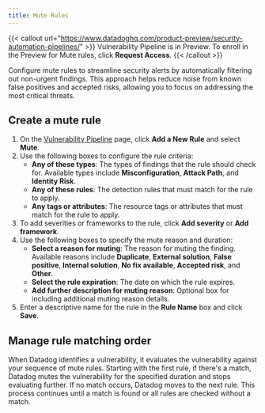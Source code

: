 ```yaml
---
title: Mute Rules
---
```


{{< callout url="https://www.datadoghq.com/product-preview/security-automation-pipelines/" >}}
  Vulnerability Pipeline is in Preview. To enroll in the Preview for Mute rules, click <strong>Request Access</strong>.
{{< /callout >}} 

Configure mute rules to streamline security alerts by automatically filtering out non-urgent findings. This approach helps reduce noise from known false positives and accepted risks, allowing you to focus on addressing the most critical threats.

## Create a mute rule

1. On the [Vulnerability Pipeline][2] page, click **Add a New Rule** and select **Mute**.
1. Use the following boxes to configure the rule criteria:
    - **Any of these types**: The types of findings that the rule should check for. Available types include **Misconfiguration**, **Attack Path**, and **Identity Risk**.
    - **Any of these rules**: The detection rules that must match for the rule to apply.
    - **Any tags or attributes**: The resource tags or attributes that must match for the rule to apply.
1. To add severities or frameworks to the rule, click **Add severity** or **Add framework**.
1. Use the following boxes to specify the mute reason and duration:
    - **Select a reason for muting**: The reason for muting the finding. Available reasons include **Duplicate**, **External solution**, **False positive**, **Internal solution**, **No fix available**, **Accepted risk**, and **Other**.
    - **Select the rule expiration**: The date on which the rule expires. 
    - **Add further description for muting reason**: Optional box for including additional muting reason details.
1.  Enter a descriptive name for the rule in the **Rule Name** box and click **Save**.

## Manage rule matching order

When Datadog identifies a vulnerability, it evaluates the vulnerability against your sequence of mute rules. Starting with the first rule, if there's a match, Datadog mutes the vulnerability for the specified duration and stops evaluating further. If no match occurs, Datadog moves to the next rule. This process continues until a match is found or all rules are checked without a match.

[2]: https://app.datadoghq.com/security/configuration/pipeline-vulnerability